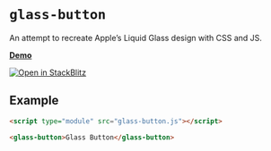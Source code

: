 # `glass-button`

An attempt to recreate Apple’s Liquid Glass design with CSS and JS.

**[Demo](https://reimar.github.io/component-template/demo.html)**

[![Open in StackBlitz](https://developer.stackblitz.com/img/open_in_stackblitz.svg)](https://stackblitz.com/~/github.com/reimar/glass-button?file=glass-button.js&initialPath=/demo.html)

## Example

```html
<script type="module" src="glass-button.js"></script>

<glass-button>Glass Button</glass-button>
```
